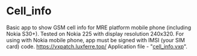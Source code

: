 # Cell_info
Basic app to show GSM cell info for MRE platform mobile phone (including Nokia S30+). Tested on Nokia 225 with display resolution 240x320. For using with Nokia mobile phone, app must be signed with IMSI (your SIM card) code.
https://vxpatch.luxferre.top/
Application file - "[cell_info.vxp](https://github.com/RDZDX/cell_info/blob/main/cell_info.vxp?raw=true)".
